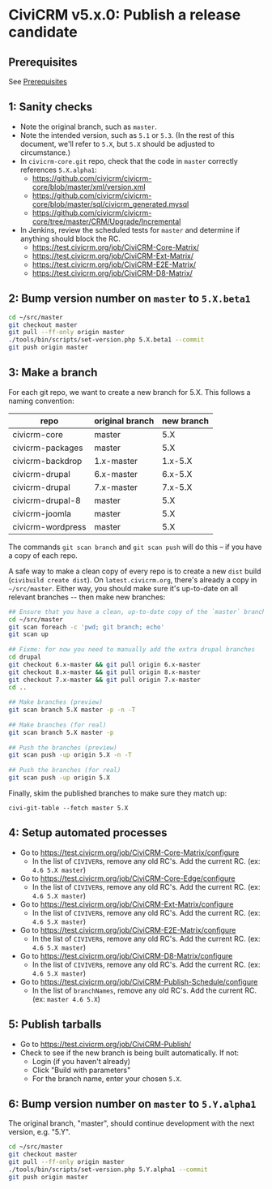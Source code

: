 # CiviCRM v5.x.0: Publish a release candidate

## Prerequisites

See [Prerequisites](any-prereq.md)

## 1: Sanity checks

* Note the original branch, such as `master`.
* Note the intended version, such as `5.1` or `5.3`. (In the rest of this document, we'll refer to `5.X`, but `5.X` should be adjusted to circumstance.)
* In `civicrm-core.git` repo, check that the code in `master` correctly references `5.X.alpha1`:
    * https://github.com/civicrm/civicrm-core/blob/master/xml/version.xml
    * https://github.com/civicrm/civicrm-core/blob/master/sql/civicrm_generated.mysql
    * https://github.com/civicrm/civicrm-core/tree/master/CRM/Upgrade/Incremental
* In Jenkins, review the scheduled tests for `master` and determine if anything should block the RC.
    * https://test.civicrm.org/job/CiviCRM-Core-Matrix/
    * https://test.civicrm.org/job/CiviCRM-Ext-Matrix/
    * https://test.civicrm.org/job/CiviCRM-E2E-Matrix/
    * https://test.civicrm.org/job/CiviCRM-D8-Matrix/

## 2: Bump version number on `master` to `5.X.beta1`

```bash
cd ~/src/master
git checkout master
git pull --ff-only origin master
./tools/bin/scripts/set-version.php 5.X.beta1 --commit
git push origin master
```

## 3: Make a branch

For each git repo, we want to create a new branch for 5.X. This follows a naming convention:

| repo | original branch | new branch |
|------|-----------------|------------|
|civicrm-core|master|5.X|
|civicrm-packages|master|5.X|
|civicrm-backdrop|1.x-master|1.x-5.X|
|civicrm-drupal|6.x-master|6.x-5.X|
|civicrm-drupal|7.x-master|7.x-5.X|
|civicrm-drupal-8|master|5.X|
|civicrm-joomla|master|5.X|
|civicrm-wordpress|master|5.X|

The commands `git scan branch` and `git scan push` will do this – if you have a copy of each repo.

A safe way to make a clean copy of every repo is to create a new `dist` build (`civibuild create dist`). On `latest.civicrm.org`, there's already a copy in `~/src/master`. Either way, you should make sure it's up-to-date on all relevant branches -- then make new branches:

```bash
## Ensure that you have a clean, up-to-date copy of the `master` branch.
cd ~/src/master
git scan foreach -c 'pwd; git branch; echo'
git scan up
 
## Fixme: for now you need to manually add the extra drupal branches
cd drupal
git checkout 6.x-master && git pull origin 6.x-master
git checkout 8.x-master && git pull origin 8.x-master
git checkout 7.x-master && git pull origin 7.x-master
cd ..
 
## Make branches (preview)
git scan branch 5.X master -p -n -T
 
## Make branches (for real)
git scan branch 5.X master -p
 
## Push the branches (preview)
git scan push -up origin 5.X -n -T
 
## Push the branches (for real)
git scan push -up origin 5.X
```

Finally, skim the published branches to make sure they match up:

```
civi-git-table --fetch master 5.X
```

## 4: Setup automated processes

* Go to https://test.civicrm.org/job/CiviCRM-Core-Matrix/configure
    * In the list of `CIVIVER`s, remove any old RC's. Add the current RC. (ex: `4.6 5.X master`)
* Go to https://test.civicrm.org/job/CiviCRM-Core-Edge/configure
    * In the list of `CIVIVER`s, remove any old RC's. Add the current RC. (ex: `4.6 5.X master`)
* Go to https://test.civicrm.org/job/CiviCRM-Ext-Matrix/configure
    * In the list of `CIVIVER`s, remove any old RC's. Add the current RC. (ex: `4.6 5.X master`)
* Go to https://test.civicrm.org/job/CiviCRM-E2E-Matrix/configure
    * In the list of `CIVIVER`s, remove any old RC's. Add the current RC. (ex: `4.6 5.X master`)
* Go to https://test.civicrm.org/job/CiviCRM-D8-Matrix/configure
    * In the list of `CIVIVER`s, remove any old RC's. Add the current RC. (ex: `4.6 5.X master`)
* Go to https://test.civicrm.org/job/CiviCRM-Publish-Schedule/configure
    * In the list of `branchNames`, remove any old RC's. Add the current RC. (ex: `master 4.6 5.X`)
   
## 5: Publish tarballs

* Go to https://test.civicrm.org/job/CiviCRM-Publish/
* Check to see if the new branch is being built automatically. If not:
    * Login (if you haven't already)
    * Click "Build with parameters"
    * For the branch name, enter your chosen `5.X`.

## 6: Bump version number on `master` to  `5.Y.alpha1`

The original branch, "master", should continue development with the next version, e.g. "5.Y".

```bash
cd ~/src/master
git checkout master
git pull --ff-only origin master
./tools/bin/scripts/set-version.php 5.Y.alpha1 --commit
git push origin master
```
